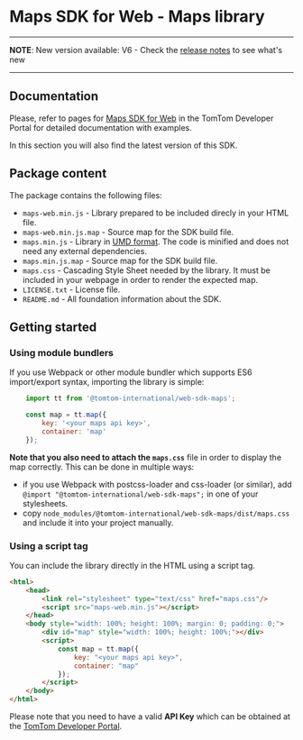 # Maps SDK for Web - Maps library

---
**NOTE**: New version available: V6 - Check the [release notes](https://developer.tomtom.com/maps-sdk-web-js/release-notes) to see what's new

---

## Documentation

Please, refer to pages for [Maps SDK for Web](https://developer.tomtom.com/maps-sdk-web-js) in the TomTom Developer Portal for detailed documentation with examples.

In this section you will also find the latest version of this SDK.

## Package content

The package contains the following files:

- `maps-web.min.js` - Library prepared to be included direcly in your HTML file.
- `maps-web.min.js.map` - Source map for the SDK build file.
- `maps.min.js` - Library in [UMD format](https://github.com/umdjs/umd). The code is minified and does not need any external dependencies.
- `maps.min.js.map` - Source map for the SDK build file.
- `maps.css` - Cascading Style Sheet needed by the library. It must be included in your webpage in order to render the expected map.
- `LICENSE.txt` - License file.
- `README.md` -  All foundation information about the SDK.

## Getting started

### Using module bundlers

If you use Webpack or other module bundler which supports ES6 import/export syntax, importing the library is simple:

```javascript
    import tt from '@tomtom-international/web-sdk-maps';

    const map = tt.map({
        key: '<your maps api key>',
        container: 'map'
    });
```

**Note that you also need to attach the `maps.css`** file in order to display the map correctly.
This can be done in multiple ways:
- if you use Webpack with postcss-loader and css-loader (or similar), add `@import "@tomtom-international/web-sdk-maps";`
in one of your stylesheets.
- copy `node_modules/@tomtom-international/web-sdk-maps/dist/maps.css` and include it into your project manually.

### Using a script tag

You can include the library directly in the HTML using a script tag.

```html
<html>
    <head>
        <link rel="stylesheet" type="text/css" href="maps.css"/>
        <script src="maps-web.min.js"></script>
    </head>
    <body style="width: 100%; height: 100%; margin: 0; padding: 0;">
        <div id="map" style="width: 100%; height: 100%;"></div>
        <script>
            const map = tt.map({
                key: "<your maps api key>",
                container: "map"
            });
        </script>
    </body>
</html>
```

Please note that you need to have a valid **API Key** which can be obtained at the [TomTom Developer Portal](https://developer.tomtom.com/how-to-get-tomtom-api-key).
